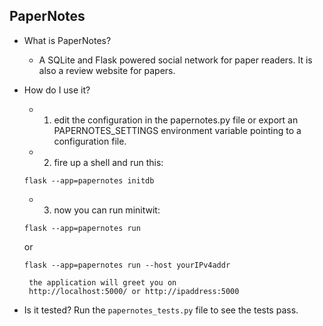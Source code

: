 ## PaperNotes

- What is PaperNotes?
	- A SQLite and Flask powered social network for paper readers. It is also a review website for papers.

- How do I use it?
    - 1. edit the configuration in the papernotes.py file or
       export an PAPERNOTES_SETTINGS environment variable
       pointing to a configuration file.
    - 2. fire up a shell and run this:
	```
	flask --app=papernotes initdb
	```
    - 3. now you can run minitwit:
	```
	flask --app=papernotes run
	```
	or 
	```
	flask --app=papernotes run --host yourIPv4addr
	```
       the application will greet you on
       http://localhost:5000/ or http://ipaddress:5000
       
	
- Is it tested?
Run the `papernotes_tests.py` file to see the tests pass.
